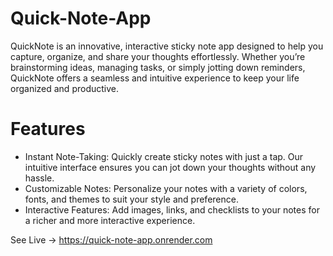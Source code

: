 # Quick-Note-App
QuickNote is an innovative, interactive sticky note app designed to help you capture, organize, and share your thoughts effortlessly. Whether you’re brainstorming ideas, managing tasks, or simply jotting down reminders, QuickNote offers a seamless and intuitive experience to keep your life organized and productive.

# Features
* Instant Note-Taking: Quickly create sticky notes with just a tap. Our intuitive interface ensures you can jot down your thoughts without any hassle.
* Customizable Notes: Personalize your notes with a variety of colors, fonts, and themes to suit your style and preference.
* Interactive Features: Add images, links, and checklists to your notes for a richer and more interactive experience.

See Live -> 
https://quick-note-app.onrender.com
